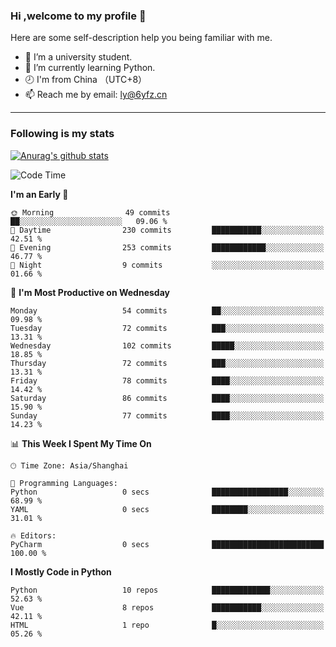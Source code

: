 ### Hi ,welcome to my profile 👋
Here are some self-description help you being familiar with me.
<!--
**liuyunfz/liuyunfz** is a ✨ _special_ ✨ repository because its `README.md` (this file) appears on your GitHub profile.
- 👯 I’m looking to collaborate on ...
- 🤔 I’m looking for help with ...
Here are some ideas to get you started:
-->
- 🏫 I’m a university student.
- 💪 I’m currently learning Python.
- 🕗 I'm from China （UTC+8）
- 📫 Reach me by email: [ly@6yfz.cn](mailto:ly@6yfz.cn)
  
---
### Following is my stats
  
[![Anurag's github stats](https://github-readme-stats.vercel.app/api?username=liuyunfz)](https://github.com/anuraghazra/github-readme-stats)
  
<!--START_SECTION:waka-->
![Code Time](http://img.shields.io/badge/Code%20Time-305%20hrs%2054%20mins-blue)

**I'm an Early 🐤** 

```text
🌞 Morning                49 commits          ██░░░░░░░░░░░░░░░░░░░░░░░   09.06 % 
🌆 Daytime                230 commits         ███████████░░░░░░░░░░░░░░   42.51 % 
🌃 Evening                253 commits         ████████████░░░░░░░░░░░░░   46.77 % 
🌙 Night                  9 commits           ░░░░░░░░░░░░░░░░░░░░░░░░░   01.66 % 
```
📅 **I'm Most Productive on Wednesday** 

```text
Monday                   54 commits          ██░░░░░░░░░░░░░░░░░░░░░░░   09.98 % 
Tuesday                  72 commits          ███░░░░░░░░░░░░░░░░░░░░░░   13.31 % 
Wednesday                102 commits         █████░░░░░░░░░░░░░░░░░░░░   18.85 % 
Thursday                 72 commits          ███░░░░░░░░░░░░░░░░░░░░░░   13.31 % 
Friday                   78 commits          ████░░░░░░░░░░░░░░░░░░░░░   14.42 % 
Saturday                 86 commits          ████░░░░░░░░░░░░░░░░░░░░░   15.90 % 
Sunday                   77 commits          ████░░░░░░░░░░░░░░░░░░░░░   14.23 % 
```


📊 **This Week I Spent My Time On** 

```text
🕑︎ Time Zone: Asia/Shanghai

💬 Programming Languages: 
Python                   0 secs              █████████████████░░░░░░░░   68.99 % 
YAML                     0 secs              ████████░░░░░░░░░░░░░░░░░   31.01 % 

🔥 Editors: 
PyCharm                  0 secs              █████████████████████████   100.00 % 
```

**I Mostly Code in Python** 

```text
Python                   10 repos            █████████████░░░░░░░░░░░░   52.63 % 
Vue                      8 repos             ███████████░░░░░░░░░░░░░░   42.11 % 
HTML                     1 repo              █░░░░░░░░░░░░░░░░░░░░░░░░   05.26 % 
```




<!--END_SECTION:waka-->
